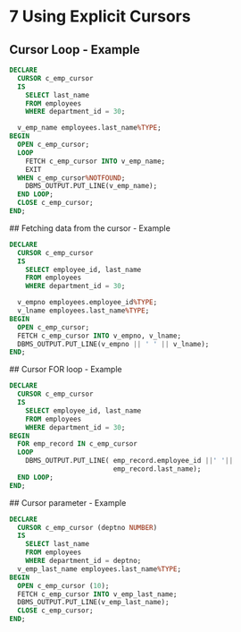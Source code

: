# 7 Using Explicit Cursors

## Cursor Loop - Example

```sql
DECLARE
  CURSOR c_emp_cursor
  IS
    SELECT last_name
    FROM employees
    WHERE department_id = 30;

  v_emp_name employees.last_name%TYPE;
BEGIN
  OPEN c_emp_cursor;
  LOOP
    FETCH c_emp_cursor INTO v_emp_name;
    EXIT
  WHEN c_emp_cursor%NOTFOUND;
    DBMS_OUTPUT.PUT_LINE(v_emp_name);
  END LOOP;
  CLOSE c_emp_cursor;
END;
```
<div style="page-break-after: always;"></div>
## Fetching data from the cursor - Example

```sql
DECLARE
  CURSOR c_emp_cursor
  IS
    SELECT employee_id, last_name
    FROM employees
    WHERE department_id = 30;

  v_empno employees.employee_id%TYPE;
  v_lname employees.last_name%TYPE;
BEGIN
  OPEN c_emp_cursor;
  FETCH c_emp_cursor INTO v_empno, v_lname;
  DBMS_OUTPUT.PUT_LINE(v_empno || ' ' || v_lname);
END;
```
<div style="page-break-after: always;"></div>
## Cursor FOR loop - Example

```sql
DECLARE
  CURSOR c_emp_cursor
  IS
    SELECT employee_id, last_name
    FROM employees
    WHERE department_id = 30;
BEGIN
  FOR emp_record IN c_emp_cursor
  LOOP
    DBMS_OUTPUT.PUT_LINE( emp_record.employee_id ||' '|| 
                          emp_record.last_name);
  END LOOP;
END;
```
<div style="page-break-after: always;"></div>
## Cursor parameter - Example

```sql
DECLARE
  CURSOR c_emp_cursor (deptno NUMBER)
  IS
    SELECT last_name
    FROM employees
    WHERE department_id = deptno;
  v_emp_last_name employees.last_name%TYPE;
BEGIN
  OPEN c_emp_cursor (10);
  FETCH c_emp_cursor INTO v_emp_last_name;
  DBMS_OUTPUT.PUT_LINE(v_emp_last_name);
  CLOSE c_emp_cursor;
END;
```



